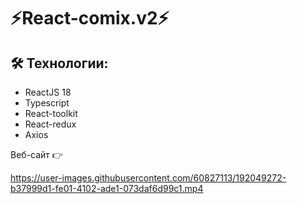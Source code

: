 # ⚡React-comix.v2⚡

## 🛠 Технологии:
- ReactJS 18
- Typescript
- React-toolkit
- React-redux
- Axios

Веб-сайт 👉 [](https://react-comix.herokuapp.com/)

https://user-images.githubusercontent.com/60827113/192049272-b37999d1-fe01-4102-ade1-073daf6d99c1.mp4

